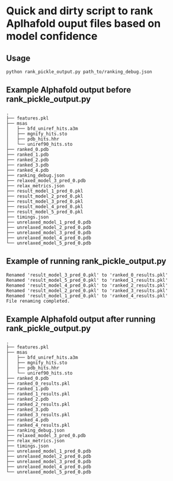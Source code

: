 # Quick and dirty script to rank Aplhafold ouput files based on model confidence

## Usage
```shell
python rank_pickle_output.py path_to/ranking_debug.json
```

## Example Alphafold output before rank_pickle_output.py
```shell
.
├── features.pkl
├── msas
│   ├── bfd_uniref_hits.a3m
│   ├── mgnify_hits.sto
│   ├── pdb_hits.hhr
│   └── uniref90_hits.sto
├── ranked_0.pdb
├── ranked_1.pdb
├── ranked_2.pdb
├── ranked_3.pdb
├── ranked_4.pdb
├── ranking_debug.json
├── relaxed_model_3_pred_0.pdb
├── relax_metrics.json
├── result_model_1_pred_0.pkl
├── result_model_2_pred_0.pkl
├── result_model_3_pred_0.pkl
├── result_model_4_pred_0.pkl
├── result_model_5_pred_0.pkl
├── timings.json
├── unrelaxed_model_1_pred_0.pdb
├── unrelaxed_model_2_pred_0.pdb
├── unrelaxed_model_3_pred_0.pdb
├── unrelaxed_model_4_pred_0.pdb
└── unrelaxed_model_5_pred_0.pdb
```
## Example of running rank_pickle_output.py

```shell
Renamed 'result_model_3_pred_0.pkl' to 'ranked_0_results.pkl'
Renamed 'result_model_5_pred_0.pkl' to 'ranked_1_results.pkl'
Renamed 'result_model_4_pred_0.pkl' to 'ranked_2_results.pkl'
Renamed 'result_model_2_pred_0.pkl' to 'ranked_3_results.pkl'
Renamed 'result_model_1_pred_0.pkl' to 'ranked_4_results.pkl'
File renaming completed.
```
## Example Alphafold output after running rank_pickle_output.py
```shell
.
├── features.pkl
├── msas
│   ├── bfd_uniref_hits.a3m
│   ├── mgnify_hits.sto
│   ├── pdb_hits.hhr
│   └── uniref90_hits.sto
├── ranked_0.pdb
├── ranked_0_results.pkl
├── ranked_1.pdb
├── ranked_1_results.pkl
├── ranked_2.pdb
├── ranked_2_results.pkl
├── ranked_3.pdb
├── ranked_3_results.pkl
├── ranked_4.pdb
├── ranked_4_results.pkl
├── ranking_debug.json
├── relaxed_model_3_pred_0.pdb
├── relax_metrics.json
├── timings.json
├── unrelaxed_model_1_pred_0.pdb
├── unrelaxed_model_2_pred_0.pdb
├── unrelaxed_model_3_pred_0.pdb
├── unrelaxed_model_4_pred_0.pdb
└── unrelaxed_model_5_pred_0.pdb
```